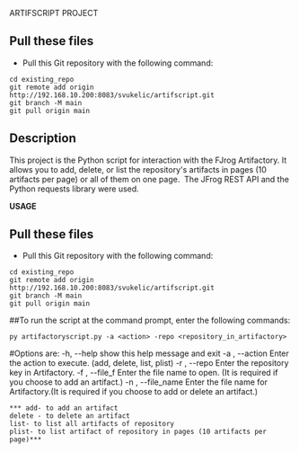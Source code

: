 ARTIFSCRIPT PROJECT 

## Pull these files
- Pull this Git repository with the following command:
```
cd existing_repo
git remote add origin http://192.168.10.200:8083/svukelic/artifscript.git
git branch -M main
git pull origin main
```

## Description
This project is the Python script for interaction with the FJrog Artifactory.
It allows you to add, delete, or list the repository's artifacts in pages (10 artifacts per page) or all of them on one page. 
The JFrog REST API and the Python requests library were used. 

**USAGE**

## Pull these files
- Pull this Git repository with the following command:
```
cd existing_repo
git remote add origin http://192.168.10.200:8083/svukelic/artifscript.git
git branch -M main
git pull origin main
```

##To run the script at the command prompt, enter the following commands:
```
py artifactoryscript.py -a <action> -repo <repository_in_artifactory> 
```
#Options are:
  -h, --help         show this help message and exit
  -a , --action      Enter the action to execute. (add, delete, list, plist)
  -r , --repo        Enter the repository key in Artifactory.
  -f , --file_f      Enter the file name to open. (It is required if you choose to add an artifact.)
  -n , --file_name   Enter the file name for Artifactory.(It is required if you choose to add or delete an artifact.)
  
    *** add- to add an artifact
    delete - to delete an artifact 
    list- to list all artifacts of repository
    plist- to list artifact of repository in pages (10 artifacts per page)***





